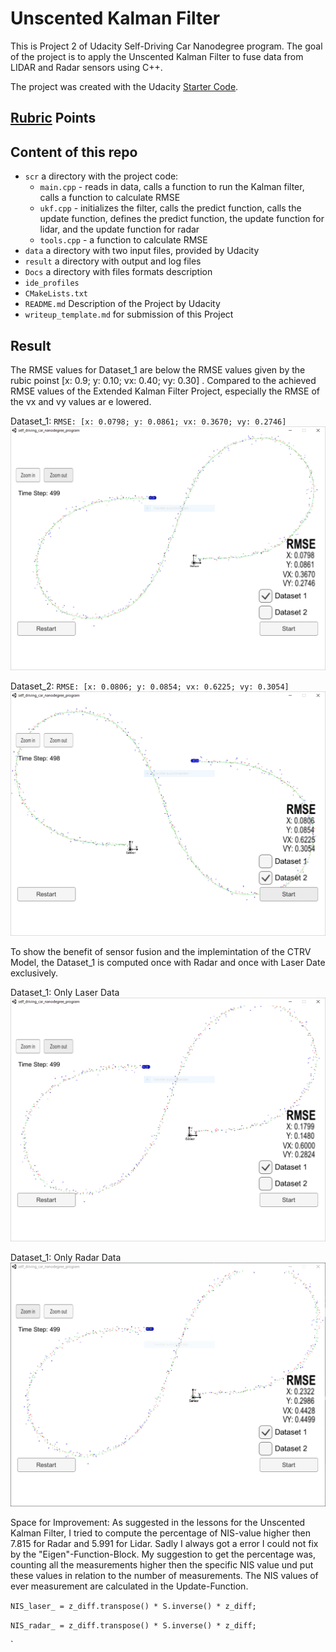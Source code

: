 ﻿[//]: # (Image References)
[image1]: ./result/laser_and_radar_Dataset1.PNG
[image2]: ./result/laser_and_radar_Dataset2.PNG
[image3]: ./result/only_laser.PNG
[image4]: ./result/only_radar.PNG


# Unscented Kalman Filter
This is Project 2 of Udacity Self-Driving Car Nanodegree program. 
The goal of the project is to apply the Unscented Kalman Filter to fuse data from LIDAR and Radar sensors using C++.

The project was created with the Udacity [Starter Code](https://github.com/udacity/CarND-Unscented-Kalman-Filter-Project).

## [Rubric](https://review.udacity.com/#!/rubrics/783/view) Points

## Content of this repo
- `scr` a directory with the project code:
  - `main.cpp` - reads in data, calls a function to run the Kalman filter, calls a function to calculate RMSE
  - `ukf.cpp` - initializes the filter, calls the predict function, calls the update function, defines the predict function, the update function for lidar, and the update function for radar
  - `tools.cpp` - a function to calculate RMSE
- `data`  a directory with two input files, provided by Udacity
- `result`  a directory with output and log files
- `Docs` a directory with files formats description
- `ide_profiles`
- `CMakeLists.txt`
- `README.md` Description of the Project by Udacity
- `writeup_template.md` for submission of this Project

## Result
The RMSE values for Dataset_1 are below the RMSE values given by the rubic poinst [x: 0.9; y: 0.10; vx: 0.40; vy: 0.30] . 
Compared to the achieved RMSE values of the Extended Kalman Filter Project, especially the RMSE of the vx and vy values ar 
e lowered. 


Dataset_1: `RMSE: [x: 0.0798; y: 0.0861; vx: 0.3670; vy: 0.2746]`
![alt text][image1] 


Dataset_2: `RMSE: [x: 0.0806; y: 0.0854; vx: 0.6225; vy: 0.3054]`
![alt text][image2] 


To show the benefit of sensor fusion and the implemintation of the CTRV Model, the Dataset_1 is computed once with Radar and once with Laser Date exclusively.

Dataset_1: Only Laser Data
![alt text][image3] 

Dataset_1: Only Radar Data
![alt text][image4] 


Space for Improvement:
As suggested in the lessons for the Unscented Kalman Filter, I tried to compute the percentage of NIS-value higher then 7.815 for Radar and 5.991 for Lidar. Sadly I always got a error I could not fix by the "Eigen"-Function-Block. My suggestion to get the percentage was, counting all the measurements higher then the specific NIS value und put these values in relation to the number of measurements. 
The NIS values of ever measurement are calculated in the Update-Function.

`NIS_laser_ = z_diff.transpose() * S.inverse() * z_diff;`

`NIS_radar_ = z_diff.transpose() * S.inverse() * z_diff;`







`




